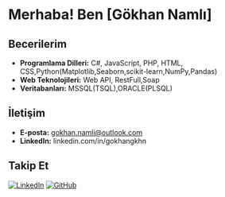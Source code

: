 # Merhaba! Ben [Gökhan Namlı]


## Becerilerim
- **Programlama Dilleri:** C#, JavaScript, PHP, HTML, CSS,Python(Matplotlib,Seaborn,scikit-learn,NumPy,Pandas)
- **Web Teknolojileri:** Web API, RestFull,Soap
- **Veritabanları:** MSSQL(TSQL),ORACLE(PLSQL)

## İletişim
- **E-posta:** gokhan.namli@outlook.com
- **LinkedIn:** linkedin.com/in/gokhangkhn

## Takip Et
[![LinkedIn](https://img.shields.io/badge/LinkedIn-%230077B5.svg?style=for-the-badge&logo=linkedin&logoColor=white)](https://www.linkedin.com/in/gokhangkhn)
[![GitHub](https://img.shields.io/badge/GitHub-%2312100E.svg?style=for-the-badge&logo=github&logoColor=white)](https://www.github.com/GokhanGKHN)

